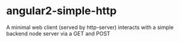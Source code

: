 # angular2-simple-http
A minimal web client (served by http-server) interacts with a simple backend node server via a GET and POST

